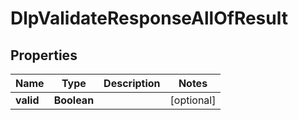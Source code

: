 

# DlpValidateResponseAllOfResult


## Properties

| Name | Type | Description | Notes |
|------------ | ------------- | ------------- | -------------|
|**valid** | **Boolean** |  |  [optional] |



